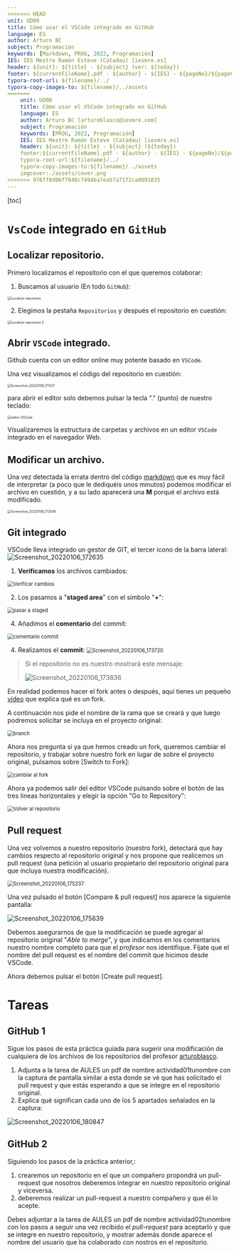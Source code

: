 ```yaml
---
<<<<<<< HEAD
unit: UD00
title: Cómo usar el VSCode integrado en GitHub 
language: ES
author: Arturo BC
subject: Programación
keywords: [Markdown, PROG, 2022, Programación]
IES: IES Mestre Ramón Esteve (Catadau) [iesmre.es]
header: ${unit}: ${title} - ${subject} (ver: ${today})
footer: ${currentFileName}.pdf - ${author} - ${IES} - ${pageNo}/${pageCount}
typora-root-url: ${filename}/../
typora-copy-images-to: ${filename}/../assets
=======
    unit: UD00
    title: Cómo usar el VSCode integrado en GitHub
    language: ES
    author: Arturo BC [arturoblasco@iesmre.com]
    subject: Programación
    keywords: [PROG, 2022, Programación]
    IES: IES Mestre Ramón Esteve (Catadau) [iesmre.es]
    header: ${unit}: ${title} - ${subject} (${today})
    footer:${currentFileName}.pdf - ${author} - ${IES} - ${pageNo}/${pageCount}
    typora-root-url:${filename}/../
    typora-copy-images-to:${filename}/../assets
    imgcover:./assets/cover.png
>>>>>>> 976ff0d06f7040cf494ba7ea57a7172ca0091835
---
```

[toc]
# `VsCode` integrado en `GitHub`

## Localizar repositorio.

Primero localizamos el repositorio con el que queremos colaborar:

1. Buscamos al usuario (En todo `GitHub`):

<img src="assets/vscode_01_localizar_repositorio.png" alt="Localizar repositorio" style="zoom:50%;" />

2. Elegimos la pestaña `Repositorios` y después el repositorio en cuestión:

<img src="assets/vscode_02_localizar_repositorio.png" alt="Localizar repositorio 2" style="zoom:50%;" />



## Abrir `VSCode` integrado.

Github cuenta con un editor online muy potente basado en `VSCode`.

Una vez visualizamos el código del repositorio en cuestión:

<img src="assets/vscode_03_codigo.png" alt="Screenshot_20220106_171327" alt="Código" style="zoom:50%;" />

para abrir el editor solo debemos pulsar la tecla "." (punto) de nuestro teclado:

<img src="assets/vscode_05_vscode1.png" alt="editor VSCode" style="zoom:50%;" />

Visualizaremos la estructura de carpetas y archivos en un editor `VSCode` integrado en el navegador Web.



## Modificar un archivo.

Una vez detectada la errata dentro del código [markdown](https://markdown.es/) que es muy fácil de interpretar (a poco que le dediquéis unos minutos) podemos modificar el archivo en cuestión, y a su lado aparecerá una **M** porqué el archivo está modificado.

<img src="assets/vscode_06_vscode2.png" alt="Screenshot_20220106_172048" style="zoom:50%;" />



## Git integrado

VSCode lleva integrado un gestor de GIT, el tercer icono de la barra lateral: ![Screenshot_20220106_172635](assets/vscode_07_git.png)

1. **Verificamos** los archivos cambiados:
<img src="assets/vscode_07_git1.png" alt="Verificar cambios" style="zoom: 80%;" />

2. Los pasamos a "**staged area**" con el símbolo "**+**":
<img src="assets/vscode_07_git2.png" alt="pasar a staged" style="zoom:80%;" />

4. Añadimos el **comentario** del commit:
<img src="assets/vscode_07_git3.png" alt="comentario commit" style="zoom:80%;" />

4. Realizamos el **commit**:
    <img src="assets/vscode_07_git4.png" alt="Screenshot_20220106_173720" style="zoom:80%;" />

> Si el repositorio no es nuestro mostrará este mensaje:
>
> ![Screenshot_20220106_173836](assets/vscode_07_git5.png)

En realidad podemos hacer el fork antes o después, aquí tienes un pequeño [vídeo](https://www.youtube.com/watch?v=zyT0sl3-kxE) que explica qué es un fork.

A continuación nos pide el nombre de la rama que se creará y que luego podremos solicitar se incluya en el proyecto original:

<img src="assets/vscode_07_git6.png" alt="branch" style="zoom:80%;" />

Ahora nos pregunta si ya que hemos creado un fork, queremos cambiar el repositorio, y trabajar sobre nuestro fork en lugar de sobre el proyecto original, pulsamos sobre [Switch to Fork]:

<img src="assets/vscode_07_git7.png" alt="cambiar al fork" style="zoom:80%;" />

Ahora ya podemos salir del editor VSCode pulsando sobre el botón de las tres lineas horizontales y elegir la opción "Go to Repository":

<img src="assets/vscode_07_git8.png" alt="Volver al repositorio" style="zoom:80%;" />



## Pull request

Una vez volvemos a nuestro repositorio (nuestro fork), detectará que hay cambios respecto al repositorio original y nos propone que realicemos un pull request (una petición al usuario propietario del repositorio original para que incluya nuestra modificación).

<img src="assets/vscode_08_pullrequest.png" alt="Screenshot_20220106_175237" style="zoom:80%;" />

Una vez pulsado el botón [Compare & pull request] nos aparece la siguiente pantalla:

![Screenshot_20220106_175639](assets/vscode_09_pullrequest2.png)

Debemos asegurarnos de que la modificación se puede agregar al repositorio original "*Able to merge*", y que indicamos en los comentarios nuestro nombre completo para que el *profesor* nos identifique. Fíjate que el nombre del pull request es el nombre del commit que hicimos desde VSCode.

Ahora debemos pulsar el botón [Create pull request].

# Tareas

##  GitHub 1

Sigue los pasos de esta práctica guiada para sugerir una modificación de cualquiera de los archivos de los repositorios del profesor [arturoblasco](https://github.com/arturoblasco). 

<ol>
    <li>Adjunta a la tarea de AULES un pdf de nombre actividad01tunombre con la captura de pantalla similar a esta donde se vé que has solicitado el pull request y que estás esperando a que se integre en el repositorio original. </li>
    <li>Explica qué significan cada uno de los 5 apartados señalados en la captura:</li></ol>

![Screenshot_20220106_180847](assets/vscode_10_pullrequest3.png)



## GitHub 2

Siguiendo los pasos de la práctica anterior,:

<ol><li>crearemos un repositorio en el que un compañero propondrá un pull-request que nosotros deberemos integrar en nuestro repositorio original y viceversa. </li>
    <li>deberemos realizar un pull-request a nuestro compañero y que él lo acepte.</li></ol>

Debes adjuntar a la tarea de AULES un pdf de nombre actividad02tunombre con los pasos a seguir una vez recibido el *pull-request* para aceptarlo y que se integre en nuestro repositorio, y mostrar además donde aparece el nombre del usuario que ha colaborado con nostros en el repositorio.